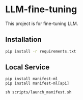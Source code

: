 # LLM-fine-tuning

This project is for fine-tuning LLM.

## Installation

```bash
pip install -r requirements.txt
```

<!-- ### Tokenize programming language with tree-sitter
To get parser/my-languages.so, you need to build the Tree-sitter parser for the desired language (C# in this case) and create a directory named parser to store the compiled language library. 

Clone the Tree-sitter repository for the desired language. For C#, you can clone the tree-sitter-c-sharp repository.
```
git clone https://github.com/tree-sitter/tree-sitter-c-sharp.git 
git clone https://github.com/tree-sitter/tree-sitter-rust.git
git clone https://github.com/tree-sitter/tree-sitter-json.git
git clone https://github.com/tree-sitter/tree-sitter-typescript.git
git clone https://github.com/tree-sitter/tree-sitter-julia.git
git clone https://github.com/tree-sitter/tree-sitter-bash.git
git clone https://github.com/tree-sitter/tree-sitter-haskell.git
git clone https://github.com/tree-sitter/tree-sitter-html.git
git clone https://github.com/tree-sitter/tree-sitter-c.git
git clone https://github.com/tree-sitter/tree-sitter-scala.git
git clone https://github.com/tree-sitter/tree-sitter-php.git
git clone https://github.com/tree-sitter/tree-sitter-ruby.git
git clone https://github.com/tree-sitter/tree-sitter-go.git
git clone https://github.com/tree-sitter/tree-sitter-swift.git
```

## Training

### alpaca

```bash
python finetune-alpaca.py \
    --model_name_or_path bigscience/bloom-7b1 \
    --per_device_train_batch_size 2 \
    --gradient_accumulation_steps 1 \
    --num_train_epochs 2 \
    --learning_rate 2e-5 \
    --fp16 True \
    --logging_steps 10 \
    --output_dir output
```
-->
## Local Service
```
pip install manifest-ml
pip install manifest-ml[api]

sh scripts/launch_manifest.sh
```
